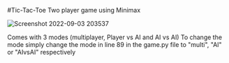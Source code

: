#Tic-Tac-Toe Two player game using Minimax

![Screenshot 2022-09-03 203537](https://user-images.githubusercontent.com/90492963/188276580-ccf38bfe-2b03-4393-bf32-1ecde91b2430.png)

Comes with 3 modes (multiplayer, Player vs AI and AI vs AI)
To change the mode simply change the mode in line 89 in the game.py file to "multi", "AI" or "AIvsAI" respectively
